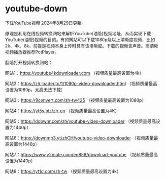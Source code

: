 # youtube-down
下载YouTube视频
2024年8月29日更新。

原理是利用在线视频转换网站来解析YouTube(油管)视频地址，从而实现下载YouTube(油管)视频的目的。有的网站可以下载1080p及以上清晰度视频，比如2k、4k、8k，前提是视频本身上传时具有该清晰度。下载的视频含声音。高清晰视频播放器推荐PotPlayer。

翻墙打开视频转换网站：

网站1：https://youtube4kdownloader.com （视频质量最高设置为4k）

网站2：https://zh.loader.to/1/1080p-video-downloader.html （视频质量最高设置为1080p，太高无法下载）

网站3：https://9convert.com/zh-tw425 （视频质量最高设置为1080p）

网站4：https://yt5s.biz/zh-cn （视频质量最高设置为4K）

网站5：https://ddownr.com/zh/youtube-video-downloader （视频质量最高设置为1440p）

网站6：https://downmp3.yt/zhCH/youtube-video-downloader （视频质量最高设置为1440p）

网站7：https://www.y2mate.com/en858/download-youtube （视频质量最高设置为1440p）

网站8：https://yt1d.com/zh-tw （视频质量最高设置为4k）
